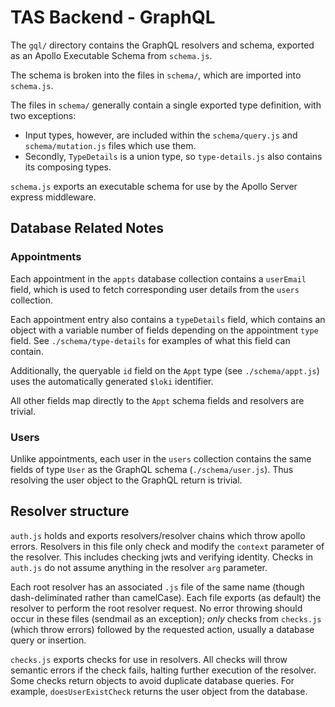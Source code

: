 # TAS Backend - GraphQL
The `gql/` directory contains the GraphQL resolvers and schema, exported as an Apollo Executable Schema from `schema.js`.

The schema is broken into the files in `schema/`, which are imported into `schema.js`.

The files in `schema/` generally contain a single exported type definition, with two exceptions:
* Input types, however, are included within the `schema/query.js` and `schema/mutation.js` files which use them.
* Secondly, `TypeDetails` is a union type, so `type-details.js` also contains its composing types.

`schema.js` exports an executable schema for use by the Apollo Server express middleware.


## Database Related Notes
### Appointments
Each appointment in the `appts` database collection contains a `userEmail` field, which is used to fetch corresponding user details from the `users` collection.

Each appointment entry also contains a `typeDetails` field, which contains an object with a variable number of fields depending on the appointment `type` field. See `./schema/type-details` for examples of what this field can contain.

Additionally, the queryable `id` field on the `Appt` type (see `./schema/appt.js`) uses the automatically generated `$loki` identifier.

All other fields map directly to the `Appt` schema fields and resolvers are trivial.

### Users
Unlike appointments, each user in the `users` collection contains the same fields of type `User` as the GraphQL schema (`./schema/user.js`). Thus resolving the user object to the GraphQL return is trivial.


## Resolver structure
`auth.js` holds and exports resolvers/resolver chains which throw apollo errors. Resolvers in this file only check and modify the `context` parameter of the resolver. This includes checking jwts and verifying identity. Checks in `auth.js` do not assume anything in the resolver `arg` parameter.

Each root resolver has an associated `.js` file of the same name (though dash-deliminated rather than camelCase). Each file exports (as default) the resolver to perform the root resolver request. No error throwing should occur in these files (sendmail as an exception); *only* checks from `checks.js` (which throw errors) followed by the requested action, usually a database query or insertion.

`checks.js` exports checks for use in resolvers. All checks will throw semantic errors if the check fails, halting further execution of the resolver. Some checks return objects to avoid duplicate database queries. For example, `doesUserExistCheck` returns the user object from the database.
